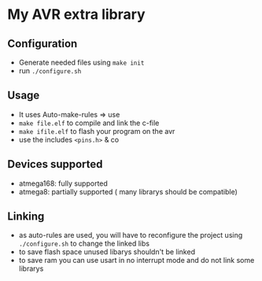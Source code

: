 # My AVR extra library

## Configuration

* Generate needed files using `make init`
* run `./configure.sh`

## Usage

* It uses Auto-make-rules => use
 * `make file.elf` to compile and link the c-file
 * `make ifile.elf` to flash your program on the avr
* use the includes `<pins.h>` & co

## Devices supported

* atmega168: fully supported
* atmega8: partially supported ( many librarys should be compatible)

## Linking

* as auto-rules are used, you will have to reconfigure the project using `./configure.sh` to change the linked libs
* to save flash space unused libarys shouldn't be linked
* to save ram you can use usart in no interrupt mode and do not link some librarys
